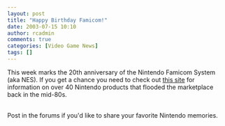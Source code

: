```yaml
---
layout: post
title: "Happy Birthday Famicom!"
date: 2003-07-15 10:10
author: rcadmin
comments: true
categories: [Video Game News]
tags: []
---
```

This week marks the 20th anniversary of the Nintendo Famicom System (aka NES). If you get a chance you need to check out <a href=http://www.i-mockery.com/minimocks/nes/>this site</a> for information on over 40 Nintendo products that flooded the marketplace back in the mid-80s.
<br />

<br />
Post in the forums if you'd like to share your favorite Nintendo memories.
